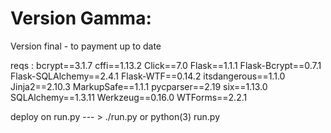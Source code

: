 # Version Gamma:
Version final - to payment up to date

reqs : 
bcrypt==3.1.7
cffi==1.13.2
Click==7.0
Flask==1.1.1
Flask-Bcrypt==0.7.1
Flask-SQLAlchemy==2.4.1
Flask-WTF==0.14.2
itsdangerous==1.1.0
Jinja2==2.10.3
MarkupSafe==1.1.1
pycparser==2.19
six==1.13.0
SQLAlchemy==1.3.11
Werkzeug==0.16.0
WTForms==2.2.1

deploy on run.py --- >  ./run.py  or python(3) run.py



